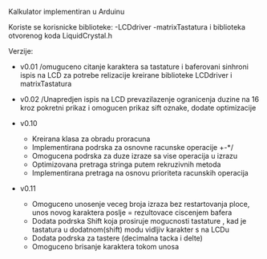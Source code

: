 Kalkulator implementiran u Arduinu

Koriste se korisnicke biblioteke:
    -LCDdriver
    -matrixTastatura
i biblioteka otvorenog koda LiquidCrystal.h

Verzije:
 - v0.01 /omuguceno citanje karaktera sa tastature i baferovani sinhroni ispis na LCD za potrebe relizacije kreirane biblioteke LCDdriver i       matrixTastatura

 - v0.02 /Unapredjen ispis na LCD prevazilazenje ogranicenja duzine na 16 kroz pokretni prikaz i omogucen prikaz sift oznake, dodate optimizacije

 - v0.10
    - Kreirana klasa za obradu proracuna
    - Implementirana podrska za osnovne racunske operacije +-*/
    - Omogucena podrska za duze izraze sa vise operacija u izrazu
    - Optimizovana pretraga stringa putem rekruzivnih metoda
    - Implementirana pretraga na osnovu prioriteta racunskih operacija

 - v0.11
    - Omoguceno unosenje veceg broja izraza bez restartovanja ploce, unos novog karaktera poslje = rezultovace ciscenjem bafera
    - Dodata podrska Shift koja prosiruje mogucnosti tastature , kad je tastatura u dodatnom(shift) modu vidljiv karakter s na LCDu
    - Dodata podrska za tastere (decimalna tacka i delte)
    - Omoguceno brisanje karaktera tokom unosa